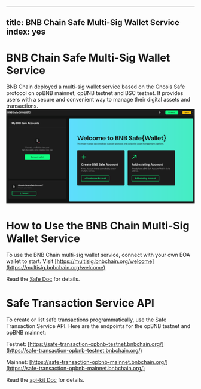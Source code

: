 
---
title: BNB Chain Safe Multi-Sig Wallet Service
index: yes
---
# BNB Chain Safe Multi-Sig Wallet Service

BNB Chain deployed a multi-sig wallet service based on the Gnosis Safe protocol on opBNB mainnet, opBNB testnet and BSC testnet. It provides users with a secure and convenient way to manage their digital assets and transactions.
![img](../img/image-20231027125614827.png)

# How to Use the BNB Chain Multi-Sig Wallet Service

To use the BNB Chain multi-sig wallet service, connect with your own EOA wallet to start. Visit [https://multisig.bnbchain.org/welcome](https://multisig.bnbchain.org/welcome)

Read the [Safe Doc](https://docs.safe.global/getting-started/readme) for details.  

# Safe Transaction Service API
To create or list safe transactions programmatically, use the Safe Transaction Service API. Here are the endpoints for the opBNB testnet and opBNB mainnet:

Testnet: [https://safe-transaction-opbnb-testnet.bnbchain.org/](https://safe-transaction-opbnb-testnet.bnbchain.org/)

Mainnet: [https://safe-transaction-opbnb-mainnet.bnbchain.org/](https://safe-transaction-opbnb-mainnet.bnbchain.org/)

Read the [api-kit Doc](https://docs.safe.global/safe-core-aa-sdk/api-kit/reference) for details.
